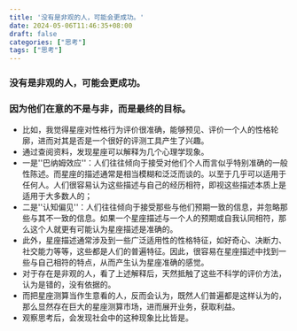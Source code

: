 ```yaml
---
title: '没有是非观的人，可能会更成功。'
date: 2024-05-06T11:46:35+08:00
draft: false
categories: ["思考"]
tags: ["思考"]
---
```

### 没有是非观的人，可能会更成功。
### 因为他们在意的不是与非，而是最终的目标。
- 比如，我觉得星座对性格行为评价很准确，能够预见、评价一个人的性格轮廓，进而对其是否是一个很好的评测工具产生了兴趣。
- 通过查阅资料，发现星座可以解释为几个心理学现象。
- 一是''巴纳姆效应''：人们往往倾向于接受对他们个人而言似乎特别准确的一般性陈述。而星座的描述通常是相当模糊和泛泛而谈的。以至于几乎可以适用于任何人。人们很容易认为这些描述与自己的经历相符，即视这些描述本质上是适用于大多数人的；
- 二是''认知偏见''：人们往往倾向于接受那些与他们预期一致的信息，并忽略那些与其不一致的信息。如果一个星座描述与一个人的预期或自我认同相符，那么这个人就更有可能认为星座描述是准确的。
- 此外，星座描述通常涉及到一些广泛适用性的性格特征，如好奇心、决断力、社交能力等等，这些都是人们的普遍特征。因此，很容易在星座描述中找到一些与自己相符的特点，从而产生认为星座准确的感觉。
- 对于存在是非观的人，看了上述解释后，天然抵触了这些不科学的评价方法，认为是错的，没有依据的。
- 而把星座测算当作生意看的人，反而会认为，既然人们普遍都是这样认为的，那么显然存在巨大的星座测算市场，进而展开业务，获取利益。
- 观察思考后，会发现社会中的这种现象比比皆是。
